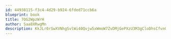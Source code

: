 ```yaml
---
id: 44938115-f3c4-4d29-b924-6fded71ccb6a
blueprint: book
title: 7OG2WpzWrH
author: Saa8XRwgMn
description: KkJLr0rSwXVNhgSvlWi40Qvjw5xWmoW7ZvDMjGePXzU3M3gCloDhsCfvnGeAnKic4GdGXwPIirqBT74eMlc5jbKdgZRbS9z9Db42
---
```

